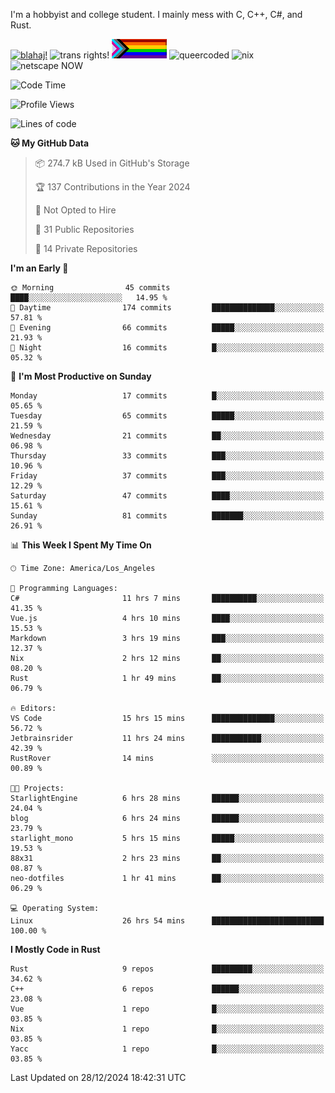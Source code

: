 I'm a hobbyist and college student. I mainly mess with C, C++, C#, and Rust.

[![blahaj!](https://isabelroses.com/static/badges/badges/love_blahaj.gif)](https://www.ikea.com/us/en/p/blahaj-soft-toy-shark-90373590/)
![trans rights!](https://isabelroses.com/static/badges/badges/transnow.png)
![progress pride](https://raw.githubusercontent.com/TheFelidae/88x31/refs/heads/main/images/pride/badge_progress.png?raw=true)
![queercoded](https://isabelroses.com/static/badges/badges/queercoded.webp)
![nix](https://isabelroses.com/static/badges/badges/nix.gif)
![netscape NOW](https://cyber.dabamos.de/88x31/netscapenow30.gif)

<!--START_SECTION:waka-->
![Code Time](http://img.shields.io/badge/Code%20Time-30%20hrs%2016%20mins-blue)

![Profile Views](http://img.shields.io/badge/Profile%20Views-0-blue)

![Lines of code](https://img.shields.io/badge/From%20Hello%20World%20I%27ve%20Written-415.7%20thousand%20lines%20of%20code-blue)

**🐱 My GitHub Data** 

> 📦 274.7 kB Used in GitHub's Storage 
 > 
> 🏆 137 Contributions in the Year 2024
 > 
> 🚫 Not Opted to Hire
 > 
> 📜 31 Public Repositories 
 > 
> 🔑 14 Private Repositories 
 > 
**I'm an Early 🐤** 

```text
🌞 Morning                45 commits          ████░░░░░░░░░░░░░░░░░░░░░   14.95 % 
🌆 Daytime                174 commits         ██████████████░░░░░░░░░░░   57.81 % 
🌃 Evening                66 commits          █████░░░░░░░░░░░░░░░░░░░░   21.93 % 
🌙 Night                  16 commits          █░░░░░░░░░░░░░░░░░░░░░░░░   05.32 % 
```
📅 **I'm Most Productive on Sunday** 

```text
Monday                   17 commits          █░░░░░░░░░░░░░░░░░░░░░░░░   05.65 % 
Tuesday                  65 commits          █████░░░░░░░░░░░░░░░░░░░░   21.59 % 
Wednesday                21 commits          ██░░░░░░░░░░░░░░░░░░░░░░░   06.98 % 
Thursday                 33 commits          ███░░░░░░░░░░░░░░░░░░░░░░   10.96 % 
Friday                   37 commits          ███░░░░░░░░░░░░░░░░░░░░░░   12.29 % 
Saturday                 47 commits          ████░░░░░░░░░░░░░░░░░░░░░   15.61 % 
Sunday                   81 commits          ███████░░░░░░░░░░░░░░░░░░   26.91 % 
```


📊 **This Week I Spent My Time On** 

```text
🕑︎ Time Zone: America/Los_Angeles

💬 Programming Languages: 
C#                       11 hrs 7 mins       ██████████░░░░░░░░░░░░░░░   41.35 % 
Vue.js                   4 hrs 10 mins       ████░░░░░░░░░░░░░░░░░░░░░   15.53 % 
Markdown                 3 hrs 19 mins       ███░░░░░░░░░░░░░░░░░░░░░░   12.37 % 
Nix                      2 hrs 12 mins       ██░░░░░░░░░░░░░░░░░░░░░░░   08.20 % 
Rust                     1 hr 49 mins        ██░░░░░░░░░░░░░░░░░░░░░░░   06.79 % 

🔥 Editors: 
VS Code                  15 hrs 15 mins      ██████████████░░░░░░░░░░░   56.72 % 
Jetbrainsrider           11 hrs 24 mins      ███████████░░░░░░░░░░░░░░   42.39 % 
RustRover                14 mins             ░░░░░░░░░░░░░░░░░░░░░░░░░   00.89 % 

🐱‍💻 Projects: 
StarlightEngine          6 hrs 28 mins       ██████░░░░░░░░░░░░░░░░░░░   24.04 % 
blog                     6 hrs 24 mins       ██████░░░░░░░░░░░░░░░░░░░   23.79 % 
starlight_mono           5 hrs 15 mins       █████░░░░░░░░░░░░░░░░░░░░   19.53 % 
88x31                    2 hrs 23 mins       ██░░░░░░░░░░░░░░░░░░░░░░░   08.87 % 
neo-dotfiles             1 hr 41 mins        ██░░░░░░░░░░░░░░░░░░░░░░░   06.29 % 

💻 Operating System: 
Linux                    26 hrs 54 mins      █████████████████████████   100.00 % 
```

**I Mostly Code in Rust** 

```text
Rust                     9 repos             █████████░░░░░░░░░░░░░░░░   34.62 % 
C++                      6 repos             ██████░░░░░░░░░░░░░░░░░░░   23.08 % 
Vue                      1 repo              █░░░░░░░░░░░░░░░░░░░░░░░░   03.85 % 
Nix                      1 repo              █░░░░░░░░░░░░░░░░░░░░░░░░   03.85 % 
Yacc                     1 repo              █░░░░░░░░░░░░░░░░░░░░░░░░   03.85 % 
```




 Last Updated on 28/12/2024 18:42:31 UTC
<!--END_SECTION:waka-->
